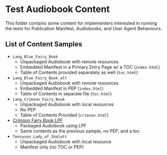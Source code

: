 # Test Audiobook Content

This folder contains some content for implementers interested in running the tests for Publication Manifest, Audiobooks, and User Agent Behaviours.

## List of Content Samples

* `Lang_Blue_Fairy_Book`
  * Unpackaged Audiobook with remote resources
  * Embedded Manifest in a Primary Entry Page w/ a TOC (`index.html`)
  * Table of Contents provided separately as well (`toc.html`)
* `Lang_Blue_Fairy_Book_alt`
  * Unpackaged Audiobook with remote resources
  * Embedded Manifest in PEP (`index.html`)
  * Table of Contents in separate file (`toc.html`)
* `Lang_Crimson_Fairy_Book`
  * Unpackaged Audiobook with local resources
  * No PEP
  * Table of Contents Provided (`crimson.html`)
* [Crimson Fairy Book LPF](https://drive.google.com/open?id=1WKeBMd9FTjRnTrGl3iyOuQEfDdV0MQja)
  * Packaged Audiobook using LPF
  * Same contents as the previous sample, no PEP, and a toc
* `Tennyson_Lady_of_Shalott`
  * Unpackaged Audiobook with local resource
  * Manifest only (no TOC or PEP)
